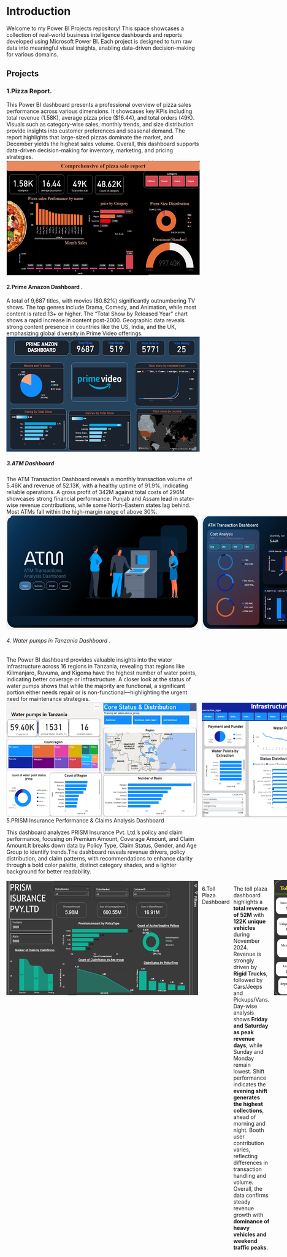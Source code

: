 <h1>Introduction</h1>
<p1>Welcome to my Power BI Projects repository! This space showcases a collection of real-world business intelligence dashboards and reports developed using Microsoft Power BI. Each project is designed to turn raw data into meaningful visual insights, enabling data-driven decision-making for various domains.</p1>
<h2>Projects</h2>
 <h3>1.Pizza Report.</h3>
 <p2>This Power BI dashboard presents a professional overview of pizza sales performance across various dimensions.
It showcases key KPIs including total revenue (1.58K), average pizza price ($16.44), and total orders (49K).
Visuals such as category-wise sales, monthly trends, and size distribution provide insights into customer preferences and seasonal demand.
The report highlights that large-sized pizzas dominate the market, and December yields the highest sales volume.
Overall, this dashboard supports data-driven decision-making for inventory, marketing, and pricing strategies.</p2>
<img src="Pizza Report.PNG"width="600", Height="300",style="margin-top: 100px;"/img>
<h4>2.Prime Amazon Dashboard .</h4>
<p3>A total of 9,687 titles, with movies (80.82%) significantly outnumbering TV shows.
The top genres include Drama, Comedy, and Animation, while most content is rated 13+ or higher.
The “Total Show by Released Year” chart shows a rapid increase in content post-2000.
Geographic data reveals strong content presence in countries like the US, India, and the UK, emphasizing global diversity in Prime Video offerings.</p3>
<img src="prime amzon.PNG"width="600", Height="300",style="margin-top: 100px;"/img>
<h5>3.ATM Dashboard</h5>
<p4>The ATM Transaction Dashboard reveals a monthly transaction volume of 5.46K and revenue of 52.13K, with a healthy uptime of 91.9%, indicating reliable operations. A gross profit of 342M against total costs of 296M showcases strong financial performance. Punjab and Assam lead in state-wise revenue contributions, while some North-Eastern states lag behind. Most ATMs fall within the high-margin range of above 30%. </p4>
<div style="display: flex; justify-content: space-between; gap: 10px;">
  <img src="Atm Dashboard 1.PNG" width="500" height="300" />
  <img src="Atm Dashboard overview.PNG" width="500" height="300" />
  <img src="Atm Dashboard Detail.PNG" width="500" height="300" />
</div>

<h6>4. Water pumps in Tanzania Dashboard .</h6>
<p5>The Power BI dashboard provides valuable insights into the water infrastructure across 16 regions in Tanzania, revealing that regions like Kilimanjaro, Ruvuma, and Kigoma have the highest number of water points, indicating better coverage or infrastructure. A closer look at the status of water pumps shows that while the majority are functional, a significant portion either needs repair or is non-functional—highlighting the urgent need for maintenance strategies.</p5>
<div style="display: flex; justify-content: space-between; gap: 10px;">
  <img src="water pipline 1.PNG" width="500" height="300" />
  <img src="water pipline 2 PNG.PNG" width="500" height="300" />
  <img src="water pipline 3 PNG.PNG" width="500" height="300" />
</div>
<h7>5.PRISM Insurance Performance & Claims Analysis Dashboard</h7>

<p6>This dashboard analyzes PRISM Insurance Pvt. Ltd.’s policy and claim performance, focusing on Premium Amount, Coverage Amount, and Claim Amount.It breaks down data by Policy Type, Claim Status, Gender, and Age Group to identify trends.The dashboard reveals revenue drivers, policy distribution, and claim patterns, with recommendations to enhance clarity through a bold color palette, distinct category shades, and a lighter background for better readability.
</p6>
<div style="display: flex; justify-content: space-between; gap: 10px;">
  <img src="PRISM Insurance Performance & Claims Analysis Dashboard.PNG" width="500" height="300" />
 
<h8>6.Toll Plaza Dashboard</h8>

<p7>The toll plaza dashboard highlights a **total revenue of 52M** with **122K unique vehicles** during November 2024.
Revenue is strongly driven by **Rigid Trucks**, followed by Cars/Jeeps and Pickups/Vans.
Day-wise analysis shows **Friday and Saturday as peak revenue days**, while Sunday and Monday remain lowest.
Shift performance indicates the **evening shift generates the highest collections**, ahead of morning and night.
Booth user contribution varies, reflecting differences in transaction handling and volume.
Overall, the data confirms steady revenue growth with **dominance of heavy vehicles and weekend traffic peaks**.
</p7>

<img src="Toll Plaza Dashboard.png" width="500" height="300" />
